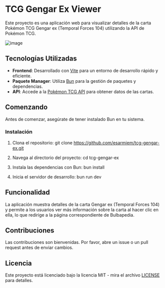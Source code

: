 # TCG Gengar Ex Viewer

Este proyecto es una aplicación web para visualizar detalles de la carta Pokémon TCG Gengar ex (Temporal Forces 104) utilizando la API de Pokémon TCG.

![image](https://github.com/esarmiem/tcg-gengar-ex/assets/114357859/ede57ad9-e1e2-4355-984d-33c3c518e3aa)


## Tecnologías Utilizadas

- **Frontend**: Desarrollado con [Vite](https://vitejs.dev/) para un entorno de desarrollo rápido y eficiente.
- **Paquete Manager**: Utiliza [Bun](https://bun.sh/) para la gestión de paquetes y dependencias.
- **API**: Accede a la [Pokémon TCG API](https://dev.pokemontcg.io/) para obtener datos de las cartas.

## Comenzando

Antes de comenzar, asegúrate de tener instalado Bun en tu sistema.

### Instalación

1. Clona el repositorio:
git clone https://github.com/esarmiem/tcg-gengar-ex.git

2. Navega al directorio del proyecto:
cd tcg-gengar-ex

3. Instala las dependencias con Bun:
bun install

4. Inicia el servidor de desarrollo:
bun run dev


## Funcionalidad

La aplicación muestra detalles de la carta Gengar ex (Temporal Forces 104) y permite a los usuarios ver más información sobre la carta al hacer clic en ella, lo que redirige a la página correspondiente de Bulbapedia.

## Contribuciones

Las contribuciones son bienvenidas. Por favor, abre un issue o un pull request antes de enviar cambios.

## Licencia

Este proyecto está licenciado bajo la licencia MIT - mira el archivo [LICENSE](LICENSE) para detalles.
